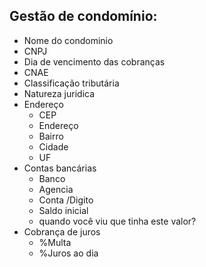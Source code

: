 ## Gestão de condomínio:
* Nome do condominio
* CNPJ
* Dia de vencimento das cobranças
* CNAE
* Classificação tributária
* Natureza juridica
* Endereço
    * CEP
    * Endereço
    * Bairro
    * Cidade
    * UF
* Contas bancárias
    * Banco
    * Agencia
    * Conta /Digito
    * Saldo inicial
    * quando você viu que tinha este valor?
* Cobrança de juros
    * %Multa
    * %Juros ao dia